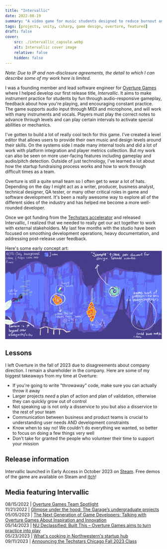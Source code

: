```yaml
---
title: "Intervallic"
date: 2022-08-19
summary: "A video game for music students designed to reduce burnout and make practice fun. Now available on Steam and itch!"
tags: [projects, unity, csharp, game design, overture, featured]
draft: false
cover:
    src: ./intervallic_capsule.webp
    alt: Intervallic cover image
    relative: false
    hidden: false
---
```

*Note: Due to IP and non-disclosure agreements, the detail to which I can describe some of my work here is limited.*
  
I was a founding member and lead software engineer for [Overture Games](https://www.overture.games/) where I helped develop our first release title, *Intervallic*. It aims to make instrument practice for students by fun through audio-responsive gameplay, feedback about how you're playing, and encouraging constant practice. The game supports audio input through MIDI and microphone, and will work with many instruments and vocals. Players must play the correct notes to advance through levels and can play certain intervals to activate special abilities or mechanics.

I've gotten to build a lot of really cool tech for this game. I've created a level editor that allows users to provide their own music and design levels around their skills. On the systems side I made many internal tools and did a lot of work with platform integration and player metrics collection. But my work can also be seen on more user-facing features including gameplay and audio/pitch detection.  Outside of just technology, I've learned a lot about how the startup fundraising process works and how to work through difficult times as a team.

Overture is still a quite small team so I often get to wear a lot of hats. Depending on the day I might act as a writer, producer, business analyst, technical designer, QA tester, or many other critical roles in game and software development. It's been a really awesome way to explore all of the different sides of the industry and has helped me become a more well-rounded developer.

Once we got funding from the [Techstars accelerator](https://www.techstars.com/newsroom/announcing-the-techstars-chicago-fall-2023-class) and released Intervallic, I realized that we needed to really get our act together to work with external stakeholders. My last few months with the studio have been focused on smoothing development operations, heavy documentation, and addressing post-release user feedback.

Here's some early concept art:
![concept](./concept.png) 

## Lessons

I left Overture in the fall of 2023 due to disagreements about company direction. I remain a shareholder in the company. Here are some of my biggest takeaways from my time at Overture:

- If you're going to write "throwaway" code, make sure you can actually throw it away
- Larger projects *need* a plan of action and plan of validation, otherwise they can quickly grow out of control
- Not speaking up is not only a disservice to you but also a disservice to the rest of your team
- Communication between business and product teams is crucial to understanding user needs AND development constraints
- Know when to say no! We couldn't do everything we wanted, so better to focus on doing a few things very well
- Don't take for granted the people who volunteer their time to support your mission
   

## Release information

Intervallic launched in Early Access in October 2023 on [Steam](https://store.steampowered.com/app/2270460). Free demos of the game are available on Steam and [itch](https://overturegames.itch.io/intervallic)!

## Media featuring Intervallic

08/15/2022  | [Overture Games Team Spotlight](https://thegarage.northwestern.edu/news/overture-games-team-spotlight/)  \
11/21/2022  | [Glimpse under the hood: The Garage’s undergraduate projects](https://dailynorthwestern.com/2022/11/21/photo/captured-glimpse-under-the-hood-the-garages-undergraduate-projects) \
05/05/2023  | [The Next Generation of Game Developers: Talking with Overture Games About Inspiration and Innovation](https://www.sceneandheardnu.com/content/2023/5/5/the-next-generation-of-game-developers-talking-with-overture-games-about-inspiration-and-innovation) \
05/14/2023  | [NU Declassified: Built This – Overture Games aims to turn practice into play](https://dailynorthwestern.com/2023/05/14/audio/nu-declassified-built-this-overture-games-aims-to-turn-practice-into-play/) \
05/23/2023  | [What's cooking in Northwestern's startup hub](https://www.chicagobusiness.com/crains-daily-gist/checking-startup-progress-northwesterns-garage) \
09/11/2023  | [Announcing the Techstars Chicago Fall 2023 Class](https://www.techstars.com/newsroom/announcing-the-techstars-chicago-fall-2023-class)